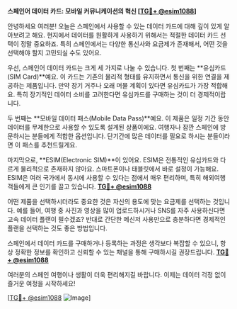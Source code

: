 **스페인어 데이터 카드: 모바일 커뮤니케이션의 혁신 [[TG💪+ @esim1088](https://t.me/s/esim1088)]**

안녕하세요 여러분! 오늘은 스페인에서 사용할 수 있는 데이터 카드에 대해 깊이 있게 알아보려고 해요. 현지에서 데이터를 원활하게 사용하기 위해서는 적절한 데이터 카드 선택이 정말 중요하죠. 특히 스페인에서는 다양한 통신사와 요금제가 존재해서, 어떤 것을 선택해야 할지 고민되실 수도 있어요.

우선, 스페인어 데이터 카드는 크게 세 가지로 나눌 수 있습니다. 첫 번째는 **유심카드(SIM Card)**예요. 이 카드는 기존의 물리적 형태를 유지하면서 통신을 위한 연결을 제공하는 제품입니다. 만약 장기 거주나 오래 머물 계획이 있다면 유심카드가 가장 적합해요. 특히 장기적인 데이터 소비를 고려한다면 유심카드를 구매하는 것이 더 경제적이랍니다.

두 번째는 **모바일 데이터 패스(Mobile Data Pass)**예요. 이 제품은 일정 기간 동안 데이터를 무제한으로 사용할 수 있도록 설계된 상품이에요. 여행자나 잠깐 스페인에 방문하시는 분들에게 적합한 옵션입니다. 단기간에 많은 데이터를 필요로 하시는 분들이라면 이 패스를 추천드릴게요.

마지막으로, **ESIM(Electronic SIM)**이 있어요. ESIM은 전통적인 유심카드와 다르게 물리적으로 존재하지 않아요. 스마트폰이나 태블릿에서 바로 설정이 가능해요. ESIM은 여러 국가에서 동시에 사용할 수 있다는 점에서 매우 편리하며, 특히 해외여행객들에게 큰 인기를 끌고 있습니다. **[TG💪+ @esim1088](https://t.me/s/esim1088)**

어떤 제품을 선택하시더라도 중요한 것은 자신의 용도에 맞는 요금제를 선택하는 것입니다. 예를 들어, 여행 중 사진과 영상을 많이 업로드하시거나 SNS를 자주 사용하신다면 고속 데이터 플랜이 필수겠죠? 반대로 간단한 메신저 사용만으로 충분하다면 경제적인 플랜을 선택하는 것도 좋은 방법입니다.

스페인에서 데이터 카드를 구매하거나 등록하는 과정은 생각보다 복잡할 수 있으니, 항상 정확한 정보를 확인하고 신뢰할 수 있는 채널을 통해 구매하시길 권장드립니다. **[TG💪+ @esim1088](https://t.me/s/esim1088)**

여러분의 스페인 여행이나 생활이 더욱 편리해지길 바랍니다. 이제는 데이터 걱정 없이 즐거운 여정을 시작하세요!

[[TG💪+ @esim1088](https://t.me/s/esim1088) ![Image](https://i.postimg.cc/Y0z9fWf4/image.png)]